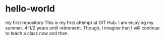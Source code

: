 # hello-world
my first repository
This is my first attempt at GIT Hub. I am enjoying my summer. 4-1/2 years until retirement. Though, I imagine that I will continue to teach a class now and then.

